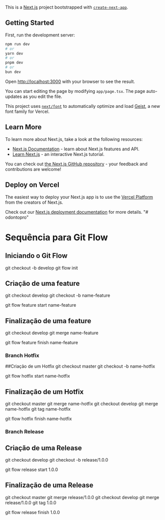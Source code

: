 This is a [Next.js](https://nextjs.org) project bootstrapped with [`create-next-app`](https://nextjs.org/docs/app/api-reference/cli/create-next-app).

## Getting Started

First, run the development server:

```bash
npm run dev
# or
yarn dev
# or
pnpm dev
# or
bun dev
```

Open [http://localhost:3000](http://localhost:3000) with your browser to see the result.

You can start editing the page by modifying `app/page.tsx`. The page auto-updates as you edit the file.

This project uses [`next/font`](https://nextjs.org/docs/app/building-your-application/optimizing/fonts) to automatically optimize and load [Geist](https://vercel.com/font), a new font family for Vercel.

## Learn More

To learn more about Next.js, take a look at the following resources:

- [Next.js Documentation](https://nextjs.org/docs) - learn about Next.js features and API.
- [Learn Next.js](https://nextjs.org/learn) - an interactive Next.js tutorial.

You can check out [the Next.js GitHub repository](https://github.com/vercel/next.js) - your feedback and contributions are welcome!

## Deploy on Vercel

The easiest way to deploy your Next.js app is to use the [Vercel Platform](https://vercel.com/new?utm_medium=default-template&filter=next.js&utm_source=create-next-app&utm_campaign=create-next-app-readme) from the creators of Next.js.

Check out our [Next.js deployment documentation](https://nextjs.org/docs/app/building-your-application/deploying) for more details.
"# odontopro" 


# Sequência para Git Flow


## Iniciando o Git Flow
git checkout -b develop
git flow init


## Criação de uma feature
git checkout develop
git checkout -b name-feature

git flow feature start name-feature


## Finalização de uma feature
git checkout develop
git merge name-feature

git flow feature finish name-feature



### Branch Hotfix
##Criação de um Hotfix
git checkout master
git checkout -b name-hotfix

git flow hotfix start name-hotfix

## Finalização de um Hotfix
git checkout master
git merge name-hotfix
git checkout develop
git merge name-hotfix
git tag name-hotfix

git flow hotfix finish name-hotfix



### Branch Release
## Criação de uma Release
git checkout develop
git checkout -b release/1.0.0

git flow release start 1.0.0

## Finalização de uma Release
git checkout master
git merge release/1.0.0
git checkout develop
git merge release/1.0.0
git tag 1.0.0

git flow release finish 1.0.0
